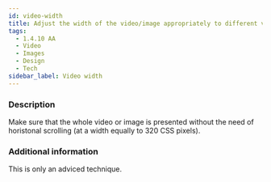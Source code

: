 ```yaml
---
id: video-width
title: Adjust the width of the video/image appropriately to different viewports and zoom levels
tags:
  - 1.4.10 AA
  - Video
  - Images
  - Design
  - Tech
sidebar_label: Video width
---
```


### Description

Make sure that the whole video or image is presented without the need of horistonal scrolling (at a width equally to 320 CSS pixels).

### Additional information

This is only an adviced technique.
